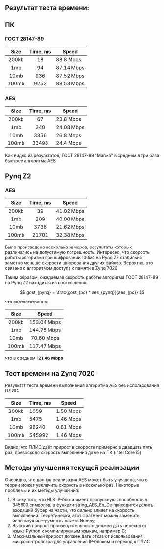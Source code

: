 ## Результат теста времени:

## ПК
### ГОСТ 28147-89

|  Size | Time, ms |    Speed   |
|:-----:|:--------:|------------|
| 200kb |    18    | 88.8 Mbps  |
| 1mb   |    94    | 87.14 Mbps |
| 10mb  |    936   | 87.52 Mbps |
| 100mb |   9252   | 88.53 Mbps |

### AES

|  Size | Time, ms |    Speed   |
|:-----:|:--------:|------------|
| 200kb |    67    | 23.8 Mbps  |
| 1mb   |    340   | 24.08 Mbps |
| 10mb  |   3356   | 26.8 Mbps  |
| 100mb |   33498  | 24.4 Mbps  |

Как видно из результатов, ГОСТ 28147-89 "Магма" в среднем в три раза быстрее алгоритма AES

## Pynq Z2
### AES

|  Size | Time, ms |    Speed   |
|:-----:|:--------:|:----------:|
| 200kb |    39    | 41.02 Mbps |
| 1mb   |    209   | 40.00 Mbps |
| 10mb  |   3738   | 21.62 Mbps |
| 100mb |   21701  | 32.38 Mbps |

Было произведено несколько замеров, результаты которых различались на допустимую погрешность. Интересно, что скорость работы алгоритма при шифровании 100мб на Pynq Z2 стабильно заметно меньше скорости шифрования других файлов. Вероятно, это связано с алгоритмом доступа к памяти в Zynq 7020

Таким образом, ожидаемая скорость работы алгоритма ГОСТ 28147-89 на Pynq Z2 находится из соотношения:

$$ gost_{pynq} = \frac{gost_{pc} * aes_{pynq}}{aes_{pc}} $$

что соответственно:

|  Size |    Speed    |
|:-----:|:-----------:|
| 200kb | 153.04 Mbps |
| 1mb   | 144.75 Mbps |
| 10mb  | 70.60 Mbps  |
| 100mb | 117.47 Mbps |

что в среднем **121.46 Mbps**

## Тест времени на Zynq 7020

Результат теста времени выполнения алгоритма AES без использования ПЛИС:

|  Size | Time, ms |   Speed   |
|:-----:|----------|:---------:|
| 200kb | 1059     | 1.50 Mbps |
| 1mb   | 5475     | 1.46 Mbps |
| 10mb  | 98240    | 0.81 Mbps |
| 100mb | 545992   | 1.46 Mbps |

Видно, что ПЛИС даёт прирост в скорости примерно в двадцать пять раз, превосходя скорость выполнения даже на ПК (Intel Core i5)

## Методы улучшения текущей реализации

Очевидно, что данная реализация AES может быть улучшена, что в теории может увеличить скорость в несколько раз. Некоторые проблемы и их методы улучшения:
1. В силу того, что HLS IP-блока имеет пропускную способность в 345600 символов, в функции string_AES_En_De приходится делить входящий буфер на части, что сильно влияет на скорость выполнения. Теоретически, этот фрагмент можно заменить, используя инструменты пакета Numpy;
2. Высокий прирост производительности должен дать переход от языка Python к компилируемым языкам, например С; 
3. Максимальный прирост должен дать отказ от использования микроконтроллера для управления IP-блоком и переход к ПЛИС

